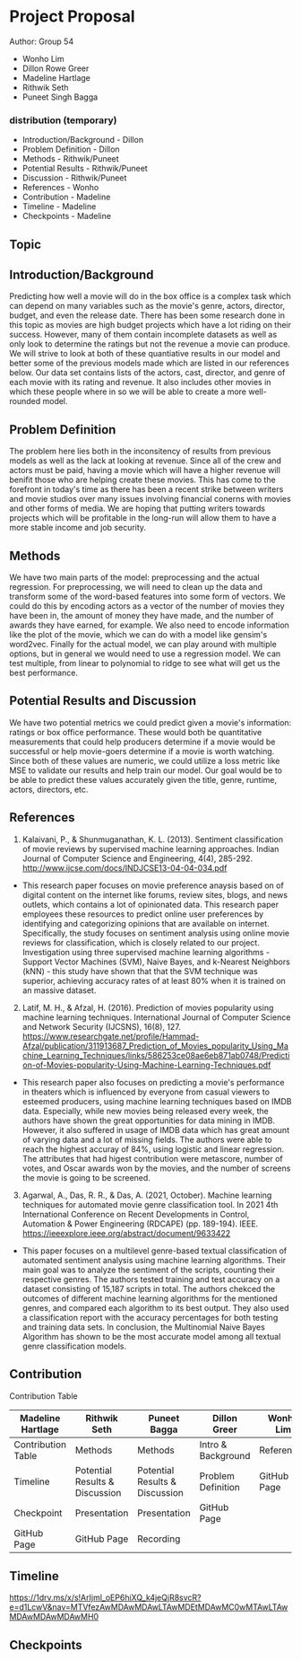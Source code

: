 # Project Proposal

Author: Group 54
- Wonho Lim
- Dillon Rowe Greer
- Madeline Hartlage
- Rithwik Seth
- Puneet Singh Bagga

### distribution (temporary)
- Introduction/Background - Dillon
- Problem Definition - Dillon
- Methods - Rithwik/Puneet
- Potential Results - Rithwik/Puneet
- Discussion - Rithwik/Puneet
- References - Wonho
- Contribution - Madeline
- Timeline - Madeline
- Checkpoints - Madeline

## Topic

## Introduction/Background
Predicting how well a movie will do in the box office is a complex task which can depend on many variables such as the movie's genre, actors, director, budget, and even the release date. There has been some research done in this topic as movies are high budget projects which have a lot riding on their success. However, many of them contain incomplete datasets as well as only look to determine the ratings but not the revenue a movie can produce. We will strive to look at both of these quantiative results in our model and better some of the previous models made which are listed in our references below. Our data set contains lists of the actors, cast, director, and genre of each movie with its rating and revenue. It also includes other movies in which these people where in so we will be able to create a more well-rounded model.

## Problem Definition
The problem here lies both in the inconsitency of results from previous models as well as the lack at looking at revenue. Since all of the crew and actors must be paid, having a movie which will have a higher revenue will benifit those who are helping create these movies. This has come to the forefront in today's time as there has been a recent strike between writers and movie studios over many issues involving financial conerns with movies and other forms of media. We are hoping that putting writers towards projects which will be profitable in the long-run will allow them to have a more stable income and job security.

## Methods
We have two main parts of the model: preprocessing and the actual regression. For preprocessing, we will need to clean up the data and transform some of the word-based features into some form of vectors. We could do this by encoding actors as a vector of the number of movies they have been in, the amount of money they have made, and the number of awards they have earned, for example. We also need to encode information like the plot of the movie, which we can do with a model like gensim's word2vec. Finally for the actual model, we can play around with multiple options, but in general we would need to use a regression model. We can test multiple, from linear to polynomial to ridge to see what will get us the best performance.

## Potential Results and Discussion
We have two potential metrics we could predict given a movie's information: ratings or box office performance. These would both be quantitative measurements that could help producers determine if a movie would be successful or help movie-goers determine if a movie is worth watching. Since both of these values are numeric, we could utilize a loss metric like MSE to validate our results and help train our model. Our goal would be to be able to predict these values accurately given the title, genre, runtime, actors, directors, etc. 
## References
1. Kalaivani, P., & Shunmuganathan, K. L. (2013). Sentiment classification of movie reviews by supervised machine learning approaches. Indian Journal of Computer Science and Engineering, 4(4), 285-292.
http://www.ijcse.com/docs/INDJCSE13-04-04-034.pdf
- This research paper focuses on movie preference anaysis based on of digital content on the internet like forums, review sites, blogs, and news outlets, which contains a lot of opinionated data. This research paper employees these resources to predict online user preferences by identifying and categorizing opinions that are available on internet. Specifically, the study focuses on sentiment analysis using online movie reviews for classification, which is closely related to our project. Investigation using three supervised machine learning algorithms - Support Vector Machines (SVM), Naive Bayes, and k-Nearest Neighbors (kNN) - this study have shown that that the SVM technique was superior, achieving accuracy rates of at least 80% when it is trained on an massive dataset. 
2. Latif, M. H., & Afzal, H. (2016). Prediction of movies popularity using machine learning techniques. International Journal of Computer Science and Network Security (IJCSNS), 16(8), 127.
https://www.researchgate.net/profile/Hammad-Afzal/publication/311913687_Prediction_of_Movies_popularity_Using_Machine_Learning_Techniques/links/586253ce08ae6eb871ab0748/Prediction-of-Movies-popularity-Using-Machine-Learning-Techniques.pdf
- This research paper also focuses on predicting a movie's performance in theaters which is influenced by everyone from casual viewers to esteemed producers, using machine learning techniques based on IMDB data. Especially, while new movies being released every week, the authors have shown the great opportunities for data mining in IMDB. However, it also suffered in usage of IMDB data which has great amount of varying data and a lot of missing fields. The authors were able to reach the highest accuray of 84%, using logistic and linear regression. The attributes that had higest contribution were metascore, number of votes, and Oscar awards won by the movies, and the number of screens the movie is going to be screened.
3. Agarwal, A., Das, R. R., & Das, A. (2021, October). Machine learning techniques for automated movie genre classification tool. In 2021 4th International Conference on Recent Developments in Control, Automation & Power Engineering (RDCAPE) (pp. 189-194). IEEE.
https://ieeexplore.ieee.org/abstract/document/9633422
- This paper focuses on a multilevel genre-based textual classification of automated sentiment analysis using machine learning algorithms. Their main goal was to analyze the sentiment of the scripts, counting their respective genres. The authors tested training and test accuracy on a dataset consisting of 15,187 scripts in total. The authors chekced the outcomes of different machine learning algorithms for the mentioned genres, and compared each algorithm to its best output. They also used a classification report with the accuracy percentages for both testing and training data sets. In conclusion, the Multinomial Naive Bayes Algorithm has shown to be the most accurate model among all textual genre classification models.

## Contribution
Contribution Table

| Madeline Hartlage  | Rithwik Seth                   | Puneet Bagga                   | Dillon Greer       | Wonho Lim   |
| ------------------ | ------------------------------ | ------------------------------ | ------------------ | ----------- |
| Contribution Table | Methods                        | Methods                        | Intro & Background | References  |
| Timeline           | Potential Results & Discussion | Potential Results & Discussion | Problem Definition | GitHub Page |
| Checkpoint         | Presentation                   | Presentation                   | GitHub Page        |             |
| GitHub Page        | GitHub Page                    | Recording                      |                    |             |

## Timeline
https://1drv.ms/x/s!ArIjml_oEP6hiXQ_k4jeQjR8svcR?e=d1LcwV&nav=MTVfezAwMDAwMDAwLTAwMDEtMDAwMC0wMTAwLTAwMDAwMDAwMDAwMH0

## Checkpoints
